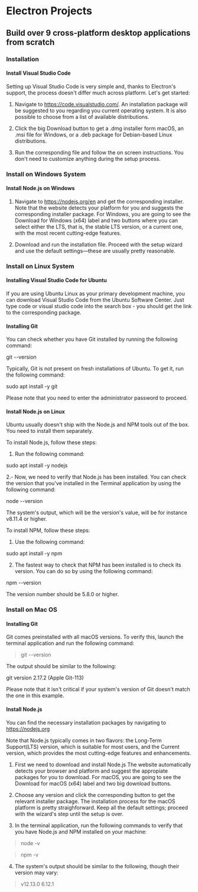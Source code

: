 # Electron Projects

## Build over 9 cross-platform desktop applications from scratch

### Installation

#### Install Visual Studio Code

Setting up Visual Studio Code is very simple and, thanks to Electron's support, the process doesn't differ much across platform. Let's get started:

1. Navigate to https://code.visualstudio.com/. An installation package will be suggested to you regarding you current operating system. It is also possible to choose from a list of available distributions.

2. Click the big Download button to get a .dmg installer form macOS, an .msi file for Windows, or a .deb package for Debian-based Linux distributions.
3. Run the corresponding file and follow the on screen instructions. You don't need to customize anything during the setup process.

### Install on Windows System

#### Install Node.js on Windows

1. Navigate to https://nodejs.org/en and get the corresponding installer. Note that the website detects your platform for you and suggests the corresponding installer package. For Windows, you are going to see the Download for Windows (x64) label and two buttons where you can select either the LTS, that is, the stable LTS version, or a current one, with the most recent cutting-edge features.

2. Download and run the installation file. Proceed with the setup wizard and use the default settings—these are usually pretty reasonable.

### Install on Linux System

#### Installing Visual Studio Code for Ubuntu

If you are using Ubuntu Linux as your primary development machine, you can download Visual Studio Code from the Ubuntu Software Center. Just type code or visual studio code into the search box - you should get the link to the corresponding package.

#### Installing Git

You can check whether you have Git installed by running the following command:

git --version

Typically, Git is not present on fresh installations of Ubuntu. To get it, run the following command:

sudo apt install -y git

Please note that you need to enter the administrator password to proceed.

#### Install Node.js on Linux

Ubuntu usually doesn't ship with the Node.js and NPM tools out of the box. You need to install them
separately.

To install Node.js, follow these steps:

1. Run the following command:

sudo apt install -y nodejs

2.- Now, we need to verify that Node.js has been installed. You can check the version that you've installed in the Terminal application by using the following command:

node --version

The system's output, which will be the version's value, will be for instance v8.11.4 or higher.

To install NPM, follow these steps:

1. Use the following command:

sudo apt install -y npm

2. The fastest way to check that NPM has been installed is to check its version. You can do so by using the following command:

npm --version

The version number should be 5.8.0 or higher.

### Install on Mac OS

#### Installing Git

Git comes preinstalled with all macOS versions. To verify this, launch the terminal application and run the following command:

> git --version

The output should be similar to the following:

git version 2.17.2 (Apple Git-113)

Please note that it isn't critical if your system's version of Git doesn't match the one in this example.

#### Install Node.js

You can find the necessary installation packages by navigating to https://nodejs.org

Note  that Node.js typically comes in two flavors: the Long-Term Support(LTS) version, which is suitable for most users, and the Current version, which provides the most cutting-edge features and enhancements.

1. First we need to download and install Node.js The website automatically detects your browser and platform and suggest the appropiate packages for you to download. For macOS, you are going to see the Download for macOS (x64) label and two big download buttons.

2. Choose any version and click the corresponding button to get the relevant installer package. The installation process for the macOS platform is pretty straighforward. Keep all the default settings; proceed with the wizard's step until the setup is over.

3. In the terminal application, run the following commands to verify that you have Node.js and NPM installed on your machine:

> node -v

> npm -v

4. The system's output should be similar to the following, though their version may vary:

> v12.13.0
> 6.12.1

 

